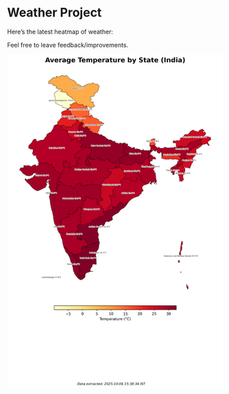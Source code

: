 # Weather Project

Here’s the latest heatmap of weather:

Feel free to leave feedback/improvements.

![India Heatmap](docs/assets/india_heatmap.png?v=E39344)
